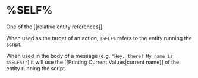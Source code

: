 # %SELF%

One of the [[relative entity references]].

When used as the target of an action, `%SELF%` refers to the entity running the script.

When used in the body of a message (e.g. `"Hey, there! My name is %SELF%!"`) it will use the [[Printing Current Values|current name]] of the entity running the script.
